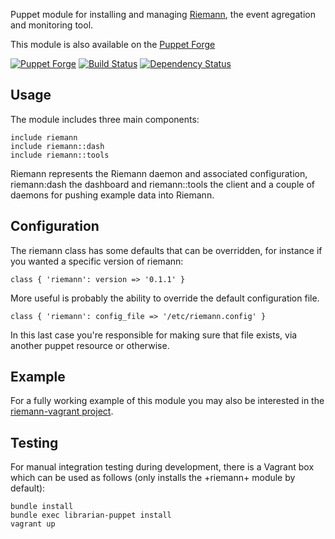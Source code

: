 Puppet module for installing and managing [Riemann](http://aphyr.github.com/riemann/),
the event agregation and monitoring tool.

This module is also available on the [Puppet Forge](https://forge.puppetlabs.com/garethr/riemann)

[![Puppet
Forge](http://img.shields.io/puppetforge/v/garethr/riemann.svg)](https://forge.puppetlabs.com/garethr/riemann)
[![Build
Status](https://secure.travis-ci.org/garethr/garethr-riemann.png)](http://travis-ci.org/garethr/garethr-riemann)
[![Dependency
Status](https://gemnasium.com/garethr/garethr-riemann.png)](http://gemnasium.com/garethr/garethr-riemann)


## Usage

The module includes three main components:

    include riemann
    include riemann::dash
    include riemann::tools

Riemann represents the Riemann daemon and associated configuration,
riemann:dash the dashboard and riemann::tools the client and a couple of
daemons for pushing example data into Riemann.

## Configuration

The riemann class has some defaults that can be overridden, for
instance if you wanted a specific version of riemann:

    class { 'riemann': version => '0.1.1' }

More useful is probably the ability to override the default
configuration file.

    class { 'riemann': config_file => '/etc/riemann.config' }

In this last case you're responsible for making sure that file exists,
via another puppet resource or otherwise.

## Example

For a fully working example of this module you may also be interested in
the [riemann-vagrant
project](https://github.com/garethr/riemann-vagrant).

## Testing

For manual integration testing during development, there is a Vagrant box
which can be used as follows (only installs the +riemann+ module by default):

```
bundle install
bundle exec librarian-puppet install
vagrant up
```
